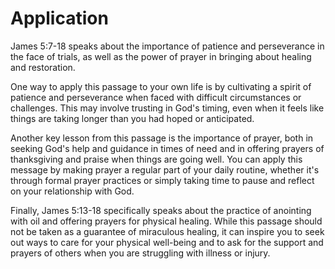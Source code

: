 # Application

James 5:7-18 speaks about the importance of patience and perseverance in the face of trials, as well as the power of prayer in bringing about healing and restoration.

One way to apply this passage to your own life is by cultivating a spirit of patience and perseverance when faced with difficult circumstances or challenges. This may involve trusting in God's timing, even when it feels like things are taking longer than you had hoped or anticipated.

Another key lesson from this passage is the importance of prayer, both in seeking God's help and guidance in times of need and in offering prayers of thanksgiving and praise when things are going well. You can apply this message by making prayer a regular part of your daily routine, whether it's through formal prayer practices or simply taking time to pause and reflect on your relationship with God.

Finally, James 5:13-18 specifically speaks about the practice of anointing with oil and offering prayers for physical healing. While this passage should not be taken as a guarantee of miraculous healing, it can inspire you to seek out ways to care for your physical well-being and to ask for the support and prayers of others when you are struggling with illness or injury.